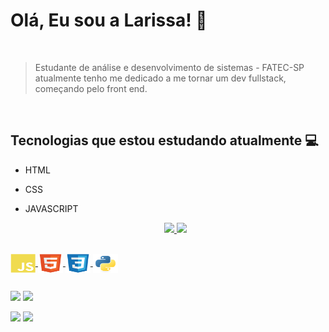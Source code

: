 # Olá, Eu sou a Larissa! 👩

<BR>
  
>Estudante de análise e desenvolvimento de sistemas - FATEC-SP
>atualmente tenho me dedicado a me tornar um dev fullstack, começando pelo front end.
<BR>
  
## Tecnologias que estou estudando atualmente 💻
* HTML
* CSS
* JAVASCRIPT
  
  <div align="center">
  <a href="https://github.com/Larissaleo">
  <img height="150em" src="https://github-readme-stats.vercel.app/api?username=Larissaleo&show_icons=true&theme=algolia&include_all_commits=true&count_private=true"/>
  <img height="150em" src="https://github-readme-stats.vercel.app/api/top-langs/?username=Larissaleo&layout=compact&langs_count=7&theme=algolia"/>
</div>
    
   <div style="display: inline_block"><br>
  <img align="center" alt="Rafa-Js" height="30" width="40" src="https://raw.githubusercontent.com/devicons/devicon/master/icons/javascript/javascript-plain.svg">
  <img align="center" alt="Rafa-HTML" height="30" width="40" src="https://raw.githubusercontent.com/devicons/devicon/master/icons/html5/html5-original.svg">
  <img align="center" alt="Rafa-CSS" height="30" width="40" src="https://raw.githubusercontent.com/devicons/devicon/master/icons/css3/css3-original.svg">
  <img align="center" alt="Rafa-Python" height="30" width="40" src="https://raw.githubusercontent.com/devicons/devicon/master/icons/python/python-original.svg">
</div>
    
##
    
 <div> 
  <a href="https://www.instagram.com/lari_leonel/" target="_blank"><img src="https://img.shields.io/badge/-Instagram-%23E4405F?style=for-the-badge&logo=instagram&logoColor=white" target="_blank"></a>
  <a href="https://www.facebook.com/larissa.leonel.56/" target="_blank"><img src="https://img.shields.io/badge/Facebook-1877F2?style=for-the-badge&logo=facebook&logoColor=white" target="_blank"></a>

  <a href = "mailto:larissaleonelda@gmail.com"><img src="https://img.shields.io/badge/-Gmail-%23333?style=for-the-badge&logo=gmail&logoColor=white" target="_blank"></a>
  <a href="https://www.linkedin.com/in/larissa-leonel-da-silva-2a39b4103/" target="_blank"><img src="https://img.shields.io/badge/-LinkedIn-%230077B5?style=for-the-badge&logo=linkedin&logoColor=white" target="_blank"></a> 
      
</div>
    
    







